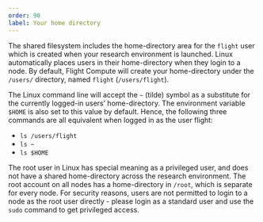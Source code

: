 ```yaml
---
order: 90
label: Your home directory
---
```


The shared filesystem includes the home-directory area for the `flight` user which is created when your research environment is launched. Linux automatically places users in their home-directory when they login to a node. By default, Flight Compute will create your home-directory under the `/users/` directory, named `flight` (`/users/flight`).

The Linux command line will accept the `~` (tilde) symbol as a substitute for the currently logged-in users’ home-directory. The environment variable `$HOME` is also set to this value by default. Hence, the following three commands are all equivalent when logged in as the user flight:

- `ls /users/flight`
- `ls ~`
- `ls $HOME`

The root user in Linux has special meaning as a privileged user, and does not have a shared home-directory across the research environment. The root account on all nodes has a home-directory in `/root`, which is separate for every node. For security reasons, users are not permitted to login to a node as the root user directly - please login as a standard user and use the `sudo` command to get privileged access.